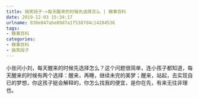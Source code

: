 ```yaml
---
title: 搞笑段子->每天醒来的时候先选择怎么 | 糗事百科
date: 2019-12-03 15:34:17
urlname: 030e847abe89d7a1f5387d4c14284536
tags: 
- 糗事百科
categories:
- 糗事百科
- 搞笑段子
---
```

小张问小刘，每天醒来的时候先选择怎么？这个问题很简单，连小孩子都知道，每天醒来的时候有两个选择：醒来，再睡，继续未完的美梦；醒来，站起，去实现自已的梦想，你这孩子挺会解释的，你怎么找我的便宜，是你在先，有来无往非理也。


